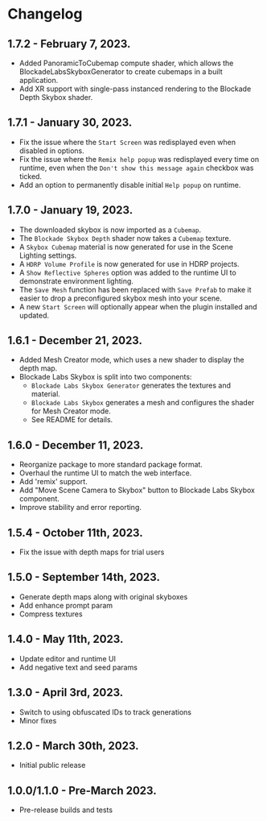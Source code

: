 ﻿# Changelog

## 1.7.2 - February 7, 2023.
- Added PanoramicToCubemap compute shader, which allows the BlockadeLabsSkyboxGenerator to create cubemaps in a built application.
- Add XR support with single-pass instanced rendering to the Blockade Depth Skybox shader.

## 1.7.1 - January 30, 2023.
- Fix the issue where the `Start Screen` was redisplayed even when disabled in options.
- Fix the issue where the `Remix help popup` was redisplayed every time on runtime, even when the `Don't show this message again` checkbox was ticked.
- Add an option to permanently disable initial `Help popup` on runtime.

## 1.7.0 - January 19, 2023.
- The downloaded skybox is now imported as a `Cubemap`.
- The `Blockade Skybox Depth` shader now takes a `Cubemap` texture.
- A `Skybox Cubemap` material is now generated for use in the Scene Lighting settings.
- A `HDRP Volume Profile` is now generated for use in HDRP projects.
- A `Show Reflective Spheres` option was added to the runtime UI to demonstrate environment lighting.
- The `Save Mesh` function has been replaced with `Save Prefab` to make it easier to drop a preconfigured skybox mesh into your scene.
- A new `Start Screen` will optionally appear when the plugin installed and updated.

## 1.6.1 - December 21, 2023.

- Added Mesh Creator mode, which uses a new shader to display the depth map.
- Blockade Labs Skybox is split into two components:
  - `Blockade Labs Skybox Generator` generates the textures and material.
  - `Blockade Labs Skybox` generates a mesh and configures the shader for Mesh Creator mode.
  - See README for details.

## 1.6.0 - December 11, 2023.

- Reorganize package to more standard package format.
- Overhaul the runtime UI to match the web interface.
- Add 'remix' support.
- Add "Move Scene Camera to Skybox" button to Blockade Labs Skybox component.
- Improve stability and error reporting.

## 1.5.4 - October 11th, 2023.

- Fix the issue with depth maps for trial users

## 1.5.0 - September 14th, 2023.

- Generate depth maps along with original skyboxes
- Add enhance prompt param
- Compress textures

## 1.4.0 - May 11th, 2023.

- Update editor and runtime UI
- Add negative text and seed params

## 1.3.0 - April 3rd, 2023.

- Switch to using obfuscated IDs to track generations
- Minor fixes

## 1.2.0 - March 30th, 2023.

- Initial public release

## 1.0.0/1.1.0 - Pre-March 2023.

- Pre-release builds and tests